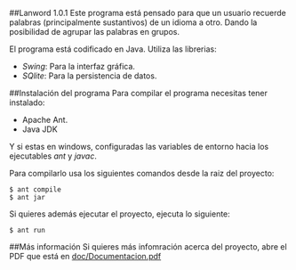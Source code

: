 ##Lanword 1.0.1
Este programa está pensado para que un usuario recuerde palabras (principalmente
sustantivos) de un idioma a otro. Dando la posibilidad de agrupar las palabras
en grupos.

El programa está codificado en Java. Utiliza las librerias:
- _Swing_: Para la interfaz gráfica.
- _SQlite_: Para la persistencia de datos.

##Instalación del programa
Para compilar el programa necesitas tener instalado:
- Apache Ant.
- Java JDK

Y si estas en windows, configuradas las variables de entorno hacia los ejecutables _ant_ y _javac_.

Para compilarlo usa los siguientes comandos desde la raiz del proyecto:

```
$ ant compile
$ ant jar
```

Si quieres además ejecutar el proyecto, ejecuta lo siguiente:

```
$ ant run
```

##Más información
Si quieres más infomración acerca del proyecto, abre el PDF que está en [doc/Documentacion.pdf](doc/Documentacion.pdf)
